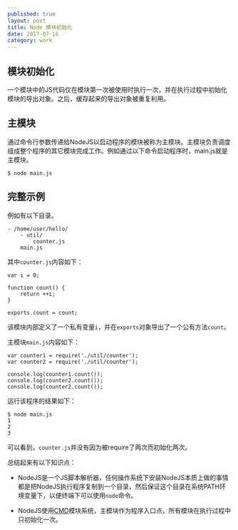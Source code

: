 ```yaml
---  
published: true  
layout: post  
title: Node 模块初始化
date: 2017-07-16  
category: work  
---  
```


## 模块初始化

一个模块中的JS代码仅在模块第一次被使用时执行一次，并在执行过程中初始化模块的导出对象。之后，缓存起来的导出对象被重复利用。

## 主模块

通过命令行参数传递给NodeJS以启动程序的模块被称为主模块。主模块负责调度组成整个程序的其它模块完成工作。例如通过以下命令启动程序时，main.js就是主模块。

```
$ node main.js
```

## 完整示例

例如有以下目录。

```
- /home/user/hello/
    - util/
        counter.js
    main.js
```

其中`counter.js`内容如下：

```
var i = 0;

function count() {
    return ++i;
}

exports.count = count;
```

该模块内部定义了一个私有变量`i`，并在`exports`对象导出了一个公有方法`count`。

主模块`main.js`内容如下：

```
var counter1 = require('./util/counter');
var counter2 = require('./util/counter');

console.log(counter1.count());
console.log(counter2.count());
console.log(counter2.count());
```

运行该程序的结果如下：

```
$ node main.js
1
2
3
```

可以看到，`counter.js`并没有因为被require了两次而初始化两次。

总结起来有以下知识点：

+ NodeJS是一个JS脚本解析器，任何操作系统下安装NodeJS本质上做的事情都是把NodeJS执行程序复制到一个目录，然后保证这个目录在系统PATH环境变量下，以便终端下可以使用`node`命令。

+ NodeJS使用[CMD](http://wiki.commonjs.org/wiki/CommonJS)模块系统，主模块作为程序入口点，所有模块在执行过程中只初始化一次。
